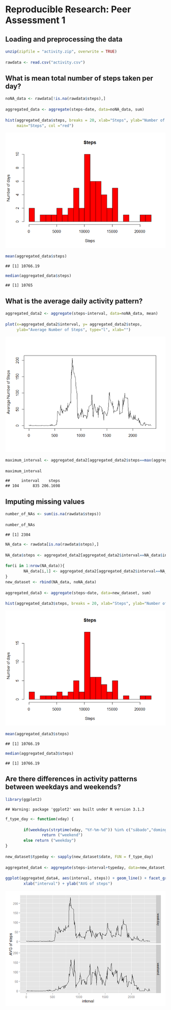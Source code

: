 # Reproducible Research: Peer Assessment 1


## Loading and preprocessing the data

```r
unzip(zipfile = "activity.zip", overwrite = TRUE)        

rawdata <- read.csv("activity.csv")
```

## What is mean total number of steps taken per day?

```r
noNA_data <- rawdata[!is.na(rawdata$steps),]

aggregated_data <- aggregate(steps~date, data=noNA_data, sum)

hist(aggregated_data$steps, breaks = 20, xlab="Steps", ylab="Number of days", 
     main="Steps", col ="red")
```

![](PA1_template_files/figure-html/unnamed-chunk-2-1.png) 

```r
mean(aggregated_data$steps)
```

```
## [1] 10766.19
```

```r
median(aggregated_data$steps)
```

```
## [1] 10765
```

## What is the average daily activity pattern?


```r
aggregated_data2 <- aggregate(steps~interval, data=noNA_data, mean)

plot(x=aggregated_data2$interval, y= aggregated_data2$steps, 
     ylab="Average Number of Steps", type="l", xlab="")
```

![](PA1_template_files/figure-html/unnamed-chunk-3-1.png) 

```r
maximum_interval <- aggregated_data2[aggregated_data2$steps==max(aggregated_data2$steps),]

maximum_interval
```

```
##     interval    steps
## 104      835 206.1698
```

## Imputing missing values


```r
number_of_NAs <- sum(is.na(rawdata$steps))

number_of_NAs
```

```
## [1] 2304
```

```r
NA_data <- rawdata[is.na(rawdata$steps),]

NA_data$steps <- aggregated_data2[aggregated_data2$interval==NA_data$interval, 2]

for(i in 1:nrow(NA_data)){
        NA_data[i,1] <- aggregated_data2[aggregated_data2$interval==NA_data[i,3], 2] 
}
new_dataset <- rbind(NA_data, noNA_data)

aggregated_data3 <- aggregate(steps~date, data=new_dataset, sum)

hist(aggregated_data3$steps, breaks = 20, xlab="Steps", ylab="Number of days", main="Steps", col ="red")
```

![](PA1_template_files/figure-html/unnamed-chunk-4-1.png) 

```r
mean(aggregated_data3$steps)
```

```
## [1] 10766.19
```

```r
median(aggregated_data3$steps)
```

```
## [1] 10766.19
```

## Are there differences in activity patterns between weekdays and weekends?

```r
library(ggplot2)
```

```
## Warning: package 'ggplot2' was built under R version 3.1.3
```

```r
f_type_day <- function(vday) {

        if(weekdays(strptime(vday, "%Y-%m-%d")) %in% c("sábado","domingo")) 
                return ("weekend")  
        else return ("weekday")
}

new_dataset$typeday <- sapply(new_dataset$date, FUN = f_type_day)

aggregated_data4 <- aggregate(steps~interval+typeday, data=new_dataset, mean)

ggplot(aggregated_data4, aes(interval, steps)) + geom_line() + facet_grid(typeday ~ .) +
        xlab("interval") + ylab("AVG of steps")
```

![](PA1_template_files/figure-html/unnamed-chunk-5-1.png) 

